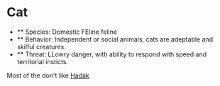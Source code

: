 # Cat
- ** Species: Domestic FEline feline
- ** Behavior: Independent or social animals, cats are adeptable and skilful creatures.
- ** Threat: LLowry danger, with ability to respond with speed and territorial insticts.

Most of the don't like [Hadak](30-39%20People/Hadak.md)
